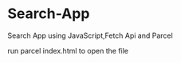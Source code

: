 # Search-App
Search App using JavaScript,Fetch Api and Parcel

run parcel index.html to open the file 